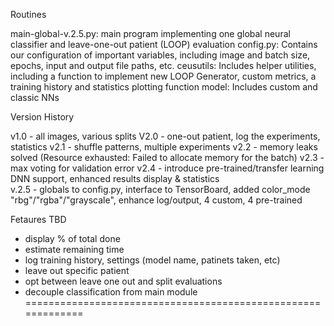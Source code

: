 Routines

main-global-v.2.5.py: main program implementing one global neural classifier and leave-one-out patient (LOOP) evaluation
config.py: Contains our configuration of important variables, including image and batch size, epochs, input and output file paths, etc.
ceusutils: Includes helper utilities, including a function to implement new LOOP Generator, custom metrics, a training history and statistics plotting function
model: Includes custom and classic NNs

Version History

v1.0 - all images, various splits
V2.0 - one-out patient, log the experiments, statistics
v2.1 - shuffle patterns, multiple experiments
v2.2 - memory leaks solved (Resource exhausted:  Failed to allocate memory for the batch)
v2.3 - max voting for validation error
v2.4 - introduce pre-trained/transfer learning DNN support, enhanced results display & statistics   
v.2.5 - globals to config.py, interface to TensorBoard, added color_mode "rbg"/"rgba"/"grayscale", enhance log/output, 4 custom,  4 pre-trained 

Fetaures TBD

- display % of total done
- estimate remaining time
- log training history, settings (model name, patinets taken, etc)
- leave out specific patient
- opt between leave one out and split evaluations
- decouple classification from main module
=============================================================
